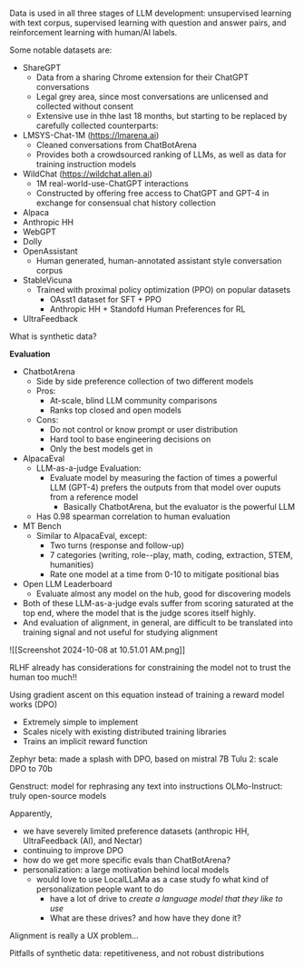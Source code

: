 Data is used in all three stages of LLM development: unsupervised learning with text corpus, supervised learning with question and answer pairs, and reinforcement learning with human/AI labels.

Some notable datasets are:

- ShareGPT
	- Data from a sharing Chrome extension for their ChatGPT conversations
	- Legal grey area, since most conversations are unlicensed and collected without consent
	- Extensive use in thhe last 18 months, but starting to be replaced by carefully collected counterparts:
- LMSYS-Chat-1M (https://lmarena.ai)
	- Cleaned conversations from ChatBotArena
	- Provides both a crowdsourced ranking of LLMs, as well as data for training instruction models
- WildChat (https://wildchat.allen.ai)
	- 1M real-world-use-ChatGPT interactions
	- Constructed by offering free access to ChatGPT and GPT-4 in exchange for consensual chat history collection
- Alpaca
- Anthropic HH
- WebGPT
- Dolly
- OpenAssistant
	- Human generated, human-annotated assistant style conversation corpus
- StableVicuna
	- Trained with proximal policy optimization (PPO) on popular datasets
		- OAsst1 dataset for SFT + PPO
		- Anthropic HH + Standofd Human Preferences for RL
- UltraFeedback

What is synthetic data?

**Evaluation**

- ChatbotArena
	- Side by side preference collection of two different models
	- Pros:
		- At-scale, blind LLM community comparisons
		- Ranks top closed and open models
	- Cons:
		- Do not control or know prompt or user distribution
		- Hard tool to base engineering decisions on
		- Only the best models get in
- AlpacaEval
	- LLM-as-a-judge Evaluation:
		- Evaluate model by measuring the faction of times a powerful LLM (GPT-4) prefers the outputs from that model over ouputs from a reference model
			- Basically ChatbotArena, but the evaluator is the powerful LLM
	- Has 0.98 spearman correlation to human evaluation
- MT Bench
	- Similar to AlpacaEval, except:
		- Two turns (response and follow-up)
		- 7 categories (writing, role--play, math, coding, extraction, STEM, humanities)
		- Rate one model at a time from 0-10 to mitigate positional bias
- Open LLM Leaderboard
	- Evaluate almost any model on the hub, good for discovering models
- Both of these LLM-as-a-judge evals suffer from scoring saturated at the top end, where the model that is the judge scores itself highly.
- And evaluation of alignment, in general, are difficult to be translated into training signal and not useful for studying alignment

![[Screenshot 2024-10-08 at 10.51.01 AM.png]]

RLHF already has considerations for constraining the model not to trust the human too much!!

Using gradient ascent on this equation instead of training a reward model works (DPO)

- Extremely simple to implement
- Scales nicely with existing distributed training libraries
- Trains an implicit reward function

Zephyr beta: made a splash with DPO, based on mistral 7B
Tulu 2: scale DPO to 70b

Genstruct: model for rephrasing any text into instructions
OLMo-Instruct: truly open-source models

Apparently,

- we have severely limited preference datasets (anthropic HH, UltraFeedback (AI), and Nectar)
- continuing to improve DPO
- how do we get more specific evals than ChatBotArena?
- personalization: a large motivation behind local models
	- would love to use LocalLLaMa as a case study fo what kind of personalization people want to do
		- have a lot of drive to *create a language model that they like to use*
		- What are these drives? and how have they done it?

Alignment is really a UX problem...

Pitfalls of synthetic data: repetitiveness, and not robust distributions
